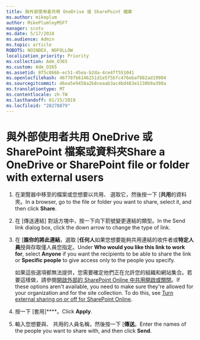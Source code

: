 ```yaml
---
title: 與外部使用者共用 OneDrive 或 SharePoint 檔案
ms.author: mikeplum
author: MikePlumleyMSFT
manager: scotv
ms.date: 5/17/2018
ms.audience: Admin
ms.topic: article
ROBOTS: NOINDEX, NOFOLLOW
localization_priority: Priority
ms.collection: Adm_O365
ms.custom: Adm_O365
ms.assetid: 8f5c866b-ec51-45ea-b2da-4ce4ff551041
ms.openlocfilehash: 46778fb6146251d1e5f5bfc476ebaf882ad19904
ms.sourcegitcommit: d6ea5e9458a2b8ceaab3ac4bd483e1130b9a398a
ms.translationtype: MT
ms.contentlocale: zh-TW
ms.lasthandoff: 01/15/2019
ms.locfileid: "28278879"
---
```

# <a name="share-a-onedrive-or-sharepoint-file-or-folder-with-external-users"></a><span data-ttu-id="da6f2-102">與外部使用者共用 OneDrive 或 SharePoint 檔案或資料夾</span><span class="sxs-lookup"><span data-stu-id="da6f2-102">Share a OneDrive or SharePoint file or folder with external users</span></span>

1. <span data-ttu-id="da6f2-103">在瀏覽器中移至的檔案或您想要以共用、 選取它，然後按一下 [**共用**的資料夾。</span><span class="sxs-lookup"><span data-stu-id="da6f2-103">In a browser, go to the file or folder you want to share, select it, and then click **Share**.</span></span>
    
2. <span data-ttu-id="da6f2-104">在 [傳送連結] 對話方塊中，按一下向下箭號變更連結的類型。</span><span class="sxs-lookup"><span data-stu-id="da6f2-104">In the Send link dialog box, click the down arrow to change the type of link.</span></span>
    
3. <span data-ttu-id="da6f2-105">在 [**誰你的將此連結**，選取 [**任何人**如果您想要能夠共用連結的收件者或**特定人員**授與存取僅人員您指定。</span><span class="sxs-lookup"><span data-stu-id="da6f2-105">Under **Who would you like this link to work for**, select **Anyone** if you want the recipients to be able to share the link or **Specific people** to give access only to the people you specify.</span></span> 
    
    <span data-ttu-id="da6f2-p101">如果這些選項都無法提供，您需要確定他們正在允許您的組織和網站集合。若要這樣做，請參閱[開啟外部的 SharePoint Online 中共用開啟或關閉](https://go.microsoft.com/fwlink/?linkid=866426)。</span><span class="sxs-lookup"><span data-stu-id="da6f2-p101">If these options aren't available, you need to make sure they're allowed for your organization and for the site collection. To do this, see [Turn external sharing on or off for SharePoint Online](https://go.microsoft.com/fwlink/?linkid=866426).</span></span>
    
4. <span data-ttu-id="da6f2-108">按一下 [套用]\*\*\*\*。</span><span class="sxs-lookup"><span data-stu-id="da6f2-108">Click **Apply**.</span></span>
    
5. <span data-ttu-id="da6f2-109">輸入您想要與、 共用的人員名稱，然後按一下 [**傳送**。</span><span class="sxs-lookup"><span data-stu-id="da6f2-109">Enter the names of the people you want to share with, and then click **Send**.</span></span>
    

